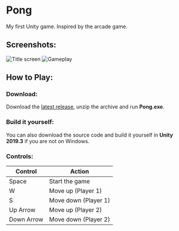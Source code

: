 # Pong
My first Unity game. Inspired by the arcade game.

## Screenshots:
![Title screen](https://i.ibb.co/6PvD5ZH/title.png)
![Gameplay](https://i.ibb.co/yQtB8k8/game.png)

## How to Play:

### Download:
Download the [latest release](https://github.com/alexkmnsky/unity-pong/releases/latest/), unzip the archive and run **Pong.exe**.

### Build it yourself: 
You can also download the source code and build it yourself in **Unity 2019.3** if you are not on Windows.

### Controls:
Control    | Action
-----------|---------------------
Space      | Start the game
W          | Move up (Player 1)
S          | Move down (Player 1)
Up Arrow   | Move up (Player 2)
Down Arrow | Move down (Player 2)
